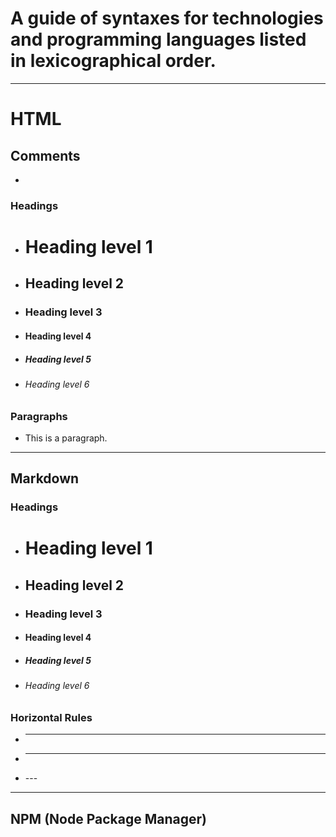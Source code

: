 # A guide of syntaxes for technologies and programming languages listed in lexicographical order.



***

# HTML

## Comments
- <!--- This is an HTML Comment --->

### Headings

- <h1>Heading level 1</h1>
- <h2>Heading level 2</h2>
- <h3>Heading level 3</h3>
- <h4>Heading level 4</h4>
- <h5>Heading level 5</h5>
- <h6>Heading level 6</h6>

### Paragraphs

- <p>This is a paragraph.</p>



***

## Markdown

### Headings

- # Heading level 1
- ## Heading level 2
- ### Heading level 3
- #### Heading level 4
- ##### Heading level 5
- ###### Heading level 6

### Horizontal Rules

- ***
- ___
- \---

***

## NPM (Node Package Manager)

